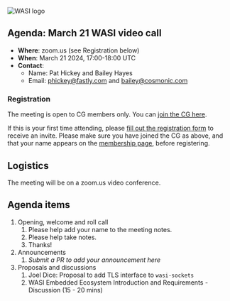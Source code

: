 ![WASI logo](https://raw.githubusercontent.com/WebAssembly/WASI/main/WASI.png)

## Agenda: March 21 WASI video call

- **Where**: zoom.us (see Registration below)
- **When**: March 21 2024, 17:00-18:00 UTC
- **Contact**:
  - Name: Pat Hickey and Bailey Hayes
  - Email: phickey@fastly.com and bailey@cosmonic.com

### Registration

The meeting is open to CG members only. You can [join the CG here](https://www.w3.org/community/webassembly/).

If this is your first time attending, please [fill out the registration form](https://docs.google.com/forms/d/e/1FAIpQLSdpO6Lp2L_dZ2_oiDgzjKx7pb7s2YYHjeSIyfHWZZGSKoZKWQ/viewform?usp=sf_link) to receive an invite. Please make sure you have joined the CG as above, and that your name appears on the [membership page](https://www.w3.org/community/webassembly/participants), before registering.


## Logistics

The meeting will be on a zoom.us video conference.

## Agenda items

1. Opening, welcome and roll call
    1. Please help add your name to the meeting notes.
    1. Please help take notes.
    1. Thanks!
1. Announcements
    1. _Submit a PR to add your announcement here_
1. Proposals and discussions
    1. Joel Dice: Proposal to add TLS interface to `wasi-sockets`
    2. WASI Embedded Ecosystem Introduction and Requirements - Discussion (15 - 20 mins)
